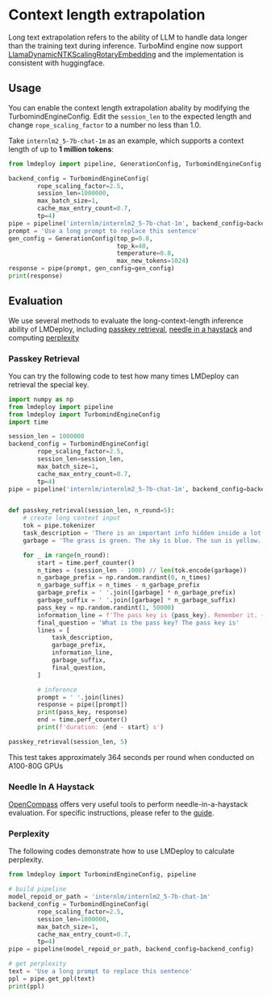 # Context length extrapolation

Long text extrapolation refers to the ability of LLM to handle data longer than the training text during inference. TurboMind engine now support [LlamaDynamicNTKScalingRotaryEmbedding](https://github.com/huggingface/transformers/blob/main/src/transformers/models/llama/modeling_llama.py#L178) and the implementation is consistent with huggingface.

## Usage

You can enable the context length extrapolation abality by modifying the TurbomindEngineConfig. Edit the `session_len` to the expected length and change `rope_scaling_factor` to a number no less than 1.0.

Take `internlm2_5-7b-chat-1m` as an example, which supports a context length of up to **1 million tokens**:

```python
from lmdeploy import pipeline, GenerationConfig, TurbomindEngineConfig

backend_config = TurbomindEngineConfig(
        rope_scaling_factor=2.5,
        session_len=1000000,
        max_batch_size=1,
        cache_max_entry_count=0.7,
        tp=4)
pipe = pipeline('internlm/internlm2_5-7b-chat-1m', backend_config=backend_config)
prompt = 'Use a long prompt to replace this sentence'
gen_config = GenerationConfig(top_p=0.8,
                              top_k=40,
                              temperature=0.8,
                              max_new_tokens=1024)
response = pipe(prompt, gen_config=gen_config)
print(response)
```

## Evaluation

We use several methods to evaluate the long-context-length inference ability of LMDeploy, including [passkey retrieval](#passkey-retrieval), [needle in a haystack](#needle-in-a-haystack) and computing [perplexity](#perplexity)

### Passkey Retrieval

You can try the following code to test how many times LMDeploy can retrieval the special key.

```python
import numpy as np
from lmdeploy import pipeline
from lmdeploy import TurbomindEngineConfig
import time

session_len = 1000000
backend_config = TurbomindEngineConfig(
        rope_scaling_factor=2.5,
        session_len=session_len,
        max_batch_size=1,
        cache_max_entry_count=0.7,
        tp=4)
pipe = pipeline('internlm/internlm2_5-7b-chat-1m', backend_config=backend_config)


def passkey_retrieval(session_len, n_round=5):
    # create long context input
    tok = pipe.tokenizer
    task_description = 'There is an important info hidden inside a lot of irrelevant text. Find it and memorize them. I will quiz you about the important information there.'
    garbage = 'The grass is green. The sky is blue. The sun is yellow. Here we go. There and back again.'

    for _ in range(n_round):
        start = time.perf_counter()
        n_times = (session_len - 1000) // len(tok.encode(garbage))
        n_garbage_prefix = np.random.randint(0, n_times)
        n_garbage_suffix = n_times - n_garbage_prefix
        garbage_prefix = ' '.join([garbage] * n_garbage_prefix)
        garbage_suffix = ' '.join([garbage] * n_garbage_suffix)
        pass_key = np.random.randint(1, 50000)
        information_line = f'The pass key is {pass_key}. Remember it. {pass_key} is the pass key.'  # noqa: E501
        final_question = 'What is the pass key? The pass key is'
        lines = [
            task_description,
            garbage_prefix,
            information_line,
            garbage_suffix,
            final_question,
        ]

        # inference
        prompt = ' '.join(lines)
        response = pipe([prompt])
        print(pass_key, response)
        end = time.perf_counter()
        print(f'duration: {end - start} s')

passkey_retrieval(session_len, 5)
```

This test takes approximately 364 seconds per round when conducted on A100-80G GPUs

### Needle In A Haystack

[OpenCompass](https://github.com/open-compass/opencompass) offers very useful tools to perform needle-in-a-haystack evaluation. For specific instructions, please refer to the [guide](https://github.com/open-compass/opencompass/blob/main/docs/en/advanced_guides/needleinahaystack_eval.md).

### Perplexity

The following codes demonstrate how to use LMDeploy to calculate perplexity.

```python
from lmdeploy import TurbomindEngineConfig, pipeline

# build pipeline
model_repoid_or_path = 'internlm/internlm2_5-7b-chat-1m'
backend_config = TurbomindEngineConfig(
        rope_scaling_factor=2.5,
        session_len=1000000,
        max_batch_size=1,
        cache_max_entry_count=0.7,
        tp=4)
pipe = pipeline(model_repoid_or_path, backend_config=backend_config)

# get perplexity
text = 'Use a long prompt to replace this sentence'
ppl = pipe.get_ppl(text)
print(ppl)
```
